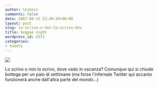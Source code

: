 ```yaml
---
author: leibniz
comments: false
date: 2007-09-22 22:49:29+00:00
layout: post
slug: lo-scrivo-o-non-lo-scrivo-dov
title: Seggae night
wordpress_id: 2571
categories:
- tweets
---
```


![](http://www.leibniz-blogs.it/gallery/tanning.gif)

Lo scrivo o non lo scrivo, dove vado in vacanza? Comunque qui si chiude bottega per un paio di settimane (ma forse l'infernale Twitter qui accanto funzionerà anche dall'altra parte del mondo...)
